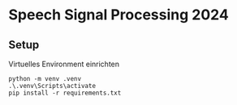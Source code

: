 # Speech Signal Processing 2024

## Setup
Virtuelles Environment einrichten
```
python -m venv .venv
.\.venv\Scripts\activate
pip install -r requirements.txt
```
